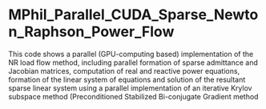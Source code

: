 # MPhil_Parallel_CUDA_Sparse_Newton_Raphson_Power_Flow
This code shows a parallel (GPU-computing based) implementation of the NR load flow method, including parallel formation of sparse admittance and Jacobian matrices, computation of real and reactive power equations, formation of the linear system of equations and solution of the resultant sparse linear system using a parallel implementation of an iterative Krylov subspace method (Preconditioned Stabilized Bi-conjugate Gradient method
